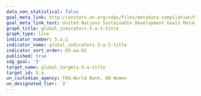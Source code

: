 ```yaml
---
data_non_statistical: false
goal_meta_link: http://unstats.un.org/sdgs/files/metadata-compilation/Metadata-Goal-5.pdf
goal_meta_link_text: United Nations Sustainable Development Goals Metadata (pdf 634kB)
graph_title: global_indicators.5-a-2-title
graph_type: line
indicator_number: 5.a.2
indicator_name: global_indicators.5-a-2-title
indicator_sort_order: 05-aa-02
published: true
sdg_goal: '5'
target_name: global_targets.5-a-title
target_id: 5.a
un_custodian_agency: FAO,World Bank, UN Women
un_designated_tier: '2'
---
```

